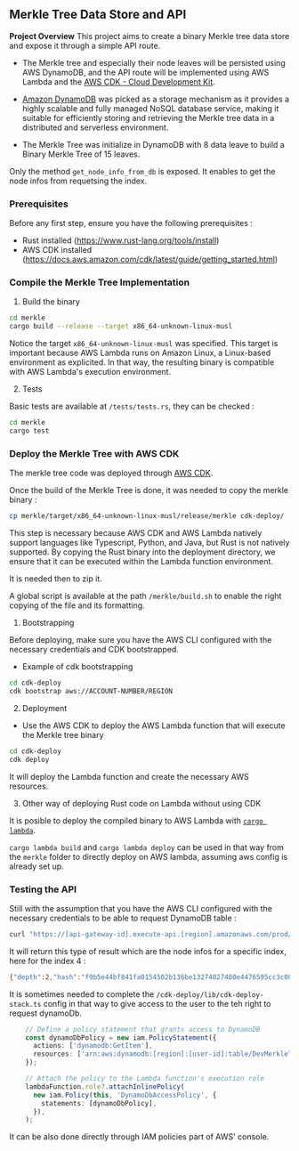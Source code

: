 ## Merkle Tree Data Store and API

**Project Overview**
This project aims to create a binary Merkle tree data store and expose it through a simple API route.

- The Merkle tree and especially their node leaves will be persisted using AWS DynamoDB, and the API route will be implemented using AWS Lambda and the [AWS CDK - Cloud Development Kit](https://aws.amazon.com/fr/cdk/).

- [Amazon DynamoDB](https://aws.amazon.com/fr/dynamodb) was picked as a storage mechanism as it provides a highly scalable and fully managed NoSQL database service, making it suitable for efficiently storing and retrieving the Merkle tree data in a distributed and serverless environment.

- The Merkle Tree was initialize in DynamoDB with 8 data leave to build a Binary Merkle Tree of 15 leaves.

Only the method  `get_node_info_from_db` is exposed. 
It enables to get the node infos from requetsing the index. 

### Prerequisites

Before any first step, ensure you have the following prerequisites :

- Rust installed (https://www.rust-lang.org/tools/install) 
- AWS CDK installed (https://docs.aws.amazon.com/cdk/latest/guide/getting_started.html)

### Compile the Merkle Tree Implementation

1. Build the binary 

```bash
cd merkle
cargo build --release --target x86_64-unknown-linux-musl
```

Notice the target `x86_64-unknown-linux-musl` was specified. This target is important because AWS Lambda runs on Amazon Linux, a Linux-based environment as explicited. In that way, the resulting binary is compatible with AWS Lambda's execution environment.

2. Tests

Basic tests are available at `/tests/tests.rs`, they can be checked :

```bash
cd merkle
cargo test
```

### Deploy the Merkle Tree with AWS CDK

The merkle tree code was deployed through [AWS CDK](https://aws.amazon.com/fr/cdk/). 

Once the build of the Merkle Tree is done, it was needed to copy the merkle binary : 

```bash
cp merkle/target/x86_64-unknown-linux-musl/release/merkle cdk-deploy/
```

This step is necessary because AWS CDK and AWS Lambda natively support languages like Typescript, Python, and Java, but Rust is not natively supported. By copying the Rust binary into the deployment directory, we ensure that it can be executed within the Lambda function environment.

It is needed then to zip it. 

A global script is available at the path `/merkle/build.sh` to enable the right copying of the file and its formatting.

1. Bootstrapping

Before deploying, make sure you have the AWS CLI configured with the necessary credentials and CDK bootstrapped.

- Example of cdk bootstrapping 

```bash
cd cdk-deploy
cdk bootstrap aws://ACCOUNT-NUMBER/REGION
```

2. Deployment

- Use the AWS CDK to deploy the AWS Lambda function that will execute the Merkle tree binary

```bash
cd cdk-deploy
cdk deploy
```
It will deploy the Lambda function and create the necessary AWS resources.

3. Other way of deploying Rust code on Lambda without using CDK 

It is posible to deploy the compiled binary to AWS Lambda with [`cargo lambda`](https://www.cargo-lambda.info/). 

`cargo lambda build` and `cargo lambda deploy` can be used in that way from the `merkle` folder to directly deploy on AWS lambda, assuming aws config is already set up. 


### Testing the API

Still with the assumption that you have the AWS CLI configured with the necessary credentials to be able to request DynamoDB table : 

```bash 
curl "https://[api-gateway-id].execute-api.[region].amazonaws.com/prod/merkleinfos?index=[node-index]"
```
It will return this type of result which are the node infos for a specific index, here for the index 4 : 
```bash
{"depth":2,"hash":"f9b5e44bf841fa0154502b136be13274027480e4476595cc3c008c035c335501","offset":1}
```

It is sometimes needed to complete the `/cdk-deploy/lib/cdk-deploy-stack.ts` config in that way to give access to the user to the teh right to request dynamoDb. 


```ts
    // Define a policy statement that grants access to DynamoDB
    const dynamoDbPolicy = new iam.PolicyStatement({
      actions: ['dynamodb:GetItem'],
      resources: ['arn:aws:dynamodb:[region]:[user-id]:table/DevMerkleTree'],
    });

    // Attach the policy to the Lambda function's execution role
    lambdaFunction.role?.attachInlinePolicy(
      new iam.Policy(this, 'DynamoDbAccessPolicy', {
        statements: [dynamoDbPolicy],
      }),
    );

```

It can be also done directly through IAM policies part of AWS' console.


